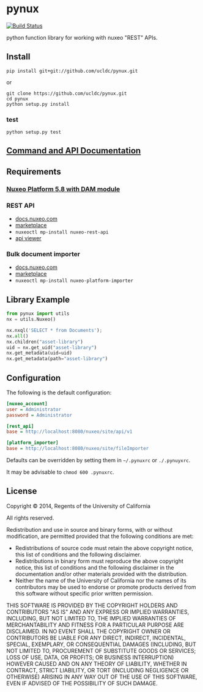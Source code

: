 pynux
=====

[![Build Status](https://travis-ci.org/ucldc/pynux.png?branch=master)](https://travis-ci.org/ucldc/pynux)

python function library for working with nuxeo "REST" APIs.

## Install

```
pip install git+git://github.com/ucldc/pynux.git
```
or
```
git clone https://github.com/ucldc/pynux.git
cd pynux
python setup.py install
```

### test
```
python setup.py test
```

## [Command and API Documentation](http://ucldc.github.io/pynux/)

## Requirements

### [Nuxeo Platform 5.8 with DAM module](http://www.nuxeo.com/)

### REST API

 * [docs.nuxeo.com](http://doc.nuxeo.com/display/public/NXDOC/REST+API) 
 * [marketplace](https://connect.nuxeo.com/nuxeo/site/marketplace/package/nuxeo-rest-api)
 * `nuxeoctl mp-install nuxeo-rest-api`
 * [api viewer](http://doc.nuxeo.com/display/public/NXDOC/Resources+Endpoints)

### Bulk document importer

 * [docs.nuxeo.com](http://doc.nuxeo.com/display/public/ADMINDOC/Bulk+Document+Importer) 
 * [marketplace](https://connect.nuxeo.com/nuxeo/site/marketplace/package/nuxeo-platform-importer)
 * `nuxeoctl mp-install nuxeo-platform-importer`

## Library Example

```python
from pynux import utils
nx = utils.Nuxeo()

nx.nxql('SELECT * from Documents');
nx.all()
nx.children("asset-library")
uid = nx.get_uid("asset-library")
nx.get_metadata(uid=uid)
nx.get_metadata(path="asset-library")
```

## Configuration

The following is the default configuration:

```ini
[nuxeo_account]
user = Administrator
password = Administrator

[rest_api]
base = http://localhost:8080/nuxeo/site/api/v1

[platform_importer]
base = http://localhost:8080/nuxeo/site/fileImporter
```

Defaults can be overridden by setting them in `~/.pynuxrc` or `./.pynuyxrc`.  

It may be advisable to `chmod 600 .pynuxrc`.

## License 

Copyright © 2014, Regents of the University of California

All rights reserved.

Redistribution and use in source and binary forms, with or without 
modification, are permitted provided that the following conditions are met:

- Redistributions of source code must retain the above copyright notice, 
  this list of conditions and the following disclaimer.
- Redistributions in binary form must reproduce the above copyright notice, 
  this list of conditions and the following disclaimer in the documentation 
  and/or other materials provided with the distribution.
- Neither the name of the University of California nor the names of its
  contributors may be used to endorse or promote products derived from this 
  software without specific prior written permission.

THIS SOFTWARE IS PROVIDED BY THE COPYRIGHT HOLDERS AND CONTRIBUTORS "AS IS" 
AND ANY EXPRESS OR IMPLIED WARRANTIES, INCLUDING, BUT NOT LIMITED TO, THE 
IMPLIED WARRANTIES OF MERCHANTABILITY AND FITNESS FOR A PARTICULAR PURPOSE 
ARE DISCLAIMED. IN NO EVENT SHALL THE COPYRIGHT OWNER OR CONTRIBUTORS BE 
LIABLE FOR ANY DIRECT, INDIRECT, INCIDENTAL, SPECIAL, EXEMPLARY, OR 
CONSEQUENTIAL DAMAGES (INCLUDING, BUT NOT LIMITED TO, PROCUREMENT OF 
SUBSTITUTE GOODS OR SERVICES; LOSS OF USE, DATA, OR PROFITS; OR BUSINESS 
INTERRUPTION) HOWEVER CAUSED AND ON ANY THEORY OF LIABILITY, WHETHER IN 
CONTRACT, STRICT LIABILITY, OR TORT (INCLUDING NEGLIGENCE OR OTHERWISE) 
ARISING IN ANY WAY OUT OF THE USE OF THIS SOFTWARE, EVEN IF ADVISED OF THE 
POSSIBILITY OF SUCH DAMAGE.
